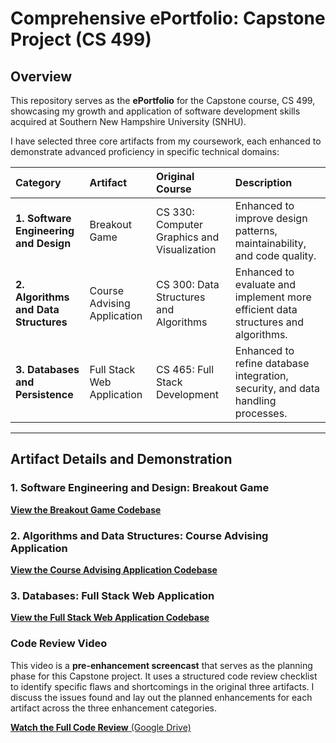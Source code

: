 # Comprehensive ePortfolio: Capstone Project (CS 499)

## Overview

This repository serves as the **ePortfolio** for the Capstone course, CS 499, showcasing my growth and application of software development skills acquired at Southern New Hampshire University (SNHU).

I have selected three core artifacts from my coursework, each enhanced to demonstrate advanced proficiency in specific technical domains:

| Category | Artifact | Original Course | Description |
| :--- | :--- | :--- | :--- |
| **1. Software Engineering and Design** | Breakout Game | CS 330: Computer Graphics and Visualization | Enhanced to improve design patterns, maintainability, and code quality. |
| **2. Algorithms and Data Structures** | Course Advising Application | CS 300: Data Structures and Algorithms | Enhanced to evaluate and implement more efficient data structures and algorithms. |
| **3. Databases and Persistence** | Full Stack Web Application | CS 465: Full Stack Development | Enhanced to refine database integration, security, and data handling processes. |

---

## Artifact Details and Demonstration

### 1. Software Engineering and Design: Breakout Game

[**View the Breakout Game Codebase**](./Artifact%201%20Enhancement)

### 2. Algorithms and Data Structures: Course Advising Application

[**View the Course Advising Application Codebase**](./Artifact%202%20Enhancement/CourseAdvising)

### 3. Databases: Full Stack Web Application

[**View the Full Stack Web Application Codebase**](./Artifact%203%20Enhancement/travlr)


### Code Review Video

This video is a **pre-enhancement screencast** that serves as the planning phase for this Capstone project. It uses a structured code review checklist to identify specific flaws and shortcomings in the original three artifacts. I discuss the issues found and lay out the planned enhancements for each artifact across the three enhancement categories.

[**Watch the Full Code Review** (Google Drive)](https://drive.google.com/file/d/1yNyTNToGlWkwZv9Kpt8ZDBCV-5AOq0Wi/view?usp=sharing)
